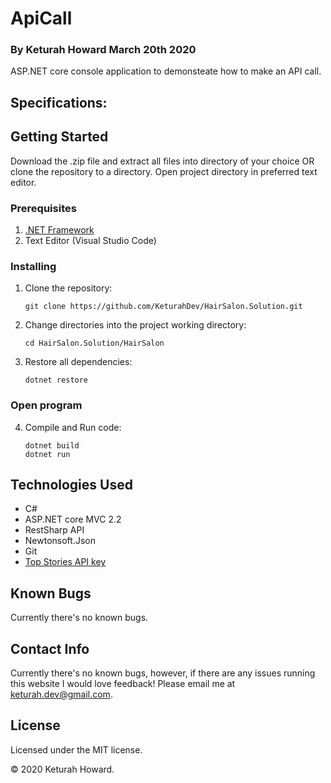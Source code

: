 # ApiCall
### By **Keturah Howard**  March 20th 2020

ASP.NET core console application to demonsteate how to make an API call.

## Specifications:


## Getting Started

Download the .zip file and extract all files into directory of your choice OR clone the repository to a directory. Open project directory in preferred text editor.

### Prerequisites

1. [.NET Framework](https://dotnet.microsoft.com/download/thank-you/dotnet-sdk-2.2.106-macos-x64-installer) 
2. Text Editor (Visual Studio Code)

### Installing

1. Clone the repository:
    ```
    git clone https://github.com/KeturahDev/HairSalon.Solution.git
    ```
2. Change directories into the project working directory:
    ```
    cd HairSalon.Solution/HairSalon
    ```
3. Restore all dependencies:
    ```
    dotnet restore
    ```

### Open program

4. Compile and Run code:
    ```
    dotnet build
    dotnet run
    ```



## Technologies Used

* C#
* ASP.NET core MVC 2.2
* RestSharp API
* Newtonsoft.Json
* Git
* [Top Stories API key](https://developer.nytimes.com/)

## Known Bugs
Currently there's no known bugs.

## Contact Info 
Currently there's no known bugs, however, if there are any issues running this website I would love feedback! Please email me at keturah.dev@gmail.com.

## License

Licensed under the MIT license.

&copy; 2020 Keturah Howard.